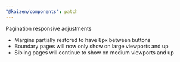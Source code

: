 ```yaml
---
"@kaizen/components": patch
---
```


Pagination responsive adjustments

- Margins partially restored to have 8px between buttons
- Boundary pages will now only show on large viewports and up
- Sibling pages will continue to show on medium viewports and up
